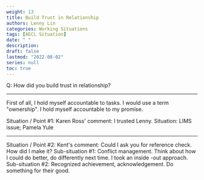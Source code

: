 ```yaml
---
weight: 13
title: Build Trust in Relationship
authors: Lenny Lin
categories: Working Situations
tags: [AECL Situation]
date: " "
description: 
draft: false
lastmod: "2022-08-02"
series: null
toc: true
---
```


Q: How did you build trust in relationship?
<!--more-->

---
First of all, I hold myself accountable to tasks. I would use a term "ownership". I hold myself accountable to my promise. 

Situation / Point #1: Karen Ross' comment: I trusted Lenny. Situation: LIMS issue; Pamela Yule


******
Situation / Point #2: Kent's comment: Could I ask you for reference check.
How did I make it? 
Sub-situation #1: Conflict management. Think about how I could do better, do differently next time. I took an inside -out approach.
Sub-situation #2: Recognized achievement, acknowledgement. Do something for their good.



